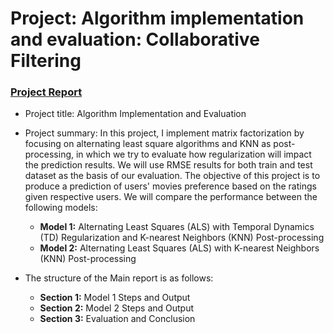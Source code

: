 # Project: Algorithm implementation and evaluation: Collaborative Filtering

### [Project Report](doc/Main.Rmd)

+ Project title: Algorithm Implementation and Evaluation
 
+ Project summary: In this project, I implement matrix factorization by focusing on alternating least square algorithms and KNN as post-processing, in which we try to evaluate how regularization will impact the prediction results. We will use RMSE results for both train and test dataset as the basis of our evaluation. The objective of  this project is to produce a prediction of users' movies preference based on the ratings given respective users. We will compare the performance between the following models: 
	+ **Model 1:** Alternating Least Squares (ALS) with Temporal Dynamics (TD) Regularization and K-nearest Neighbors (KNN) Post-processing
	+ **Model 2:** Alternating Least Squares (ALS) with K-nearest Neighbors (KNN) Post-processing
	
+ The structure of the Main report is as follows:
	+ **Section 1:** Model 1 Steps and Output
	+ **Section 2:** Model 2 Steps and Output
	+ **Section 3:** Evaluation and Conclusion 
	